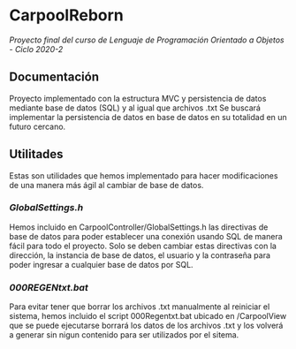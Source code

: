 # CarpoolReborn

*Proyecto final del curso de Lenguaje de Programación Orientado a Objetos - Ciclo 2020-2*

## Documentación

Proyecto implementado con la estructura MVC y persistencia de datos mediante base de datos (SQL) y al igual que archivos .txt
Se buscará implementar la persistencia de datos en base de datos en su totalidad en un futuro cercano.

## Utilitades

Estas son utilidades que hemos implementado para hacer modificaciones de una manera más ágil al cambiar de base de datos.

### *GlobalSettings.h*

Hemos incluido en CarpoolController/GlobalSettings.h las directivas de base de datos para poder establecer una conexión usando SQL de manera fácil para todo el proyecto.
Solo se deben cambiar estas directivas con la dirección, la instancia de base de datos, el usuario y la contraseña para poder ingresar a cualquier base de datos por SQL.

### *000REGENtxt.bat*

Para evitar tener que borrar los archivos .txt manualmente al reiniciar el sistema, hemos incluido el script 000Regentxt.bat ubicado en /CarpoolView que se puede ejecutarse borrará los datos de los archivos .txt y los volverá a generar sin nigun contenido para ser utilizados por el sitema.
